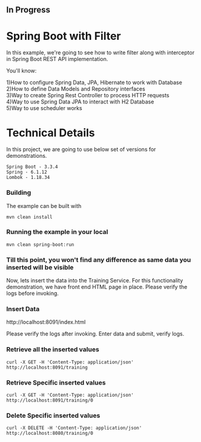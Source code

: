 ## In Progress 
# Spring Boot with Filter
In this example, we're going to see how to write filter along with interceptor in Spring Boot REST API implementation.

You'll know:

1)How to configure Spring Data, JPA, Hibernate to work with Database<br>
2)How to define Data Models and Repository interfaces<br>
3)Way to create Spring Rest Controller to process HTTP requests<br>
4)Way to use Spring Data JPA to interact with H2 Database<br>
5)Way to use scheduler works

# Technical Details
In this project, we are going to use below set of versions for demonstrations.
```shell
Spring Boot - 3.3.4
Spring - 6.1.12
Lombok - 1.18.34
```
### Building

The example can be built with
```shell
mvn clean install
```

### Running the example in your local
```shell
mvn clean spring-boot:run
```
### Till this point, you won't find any difference as same data you inserted will be visible<br>
Now, lets insert the data into the Training Service. For this functionality demonstration, we have front end HTML page in place. Please verify the logs before invoking.

### Insert Data
http://localhost:8091/index.html

Please verify the logs after invoking.
Enter data and submit, verify logs.

### Retrieve all the inserted values
```shell
curl -X GET -H 'Content-Type: application/json' http://localhost:8091/training
```
### Retrieve Specific inserted values
```shell
curl -X GET -H 'Content-Type: application/json' http://localhost:8091/training/0
```
### Delete Specific inserted values
```shell
curl -X DELETE -H 'Content-Type: application/json' http://localhost:8080/training/0
```

